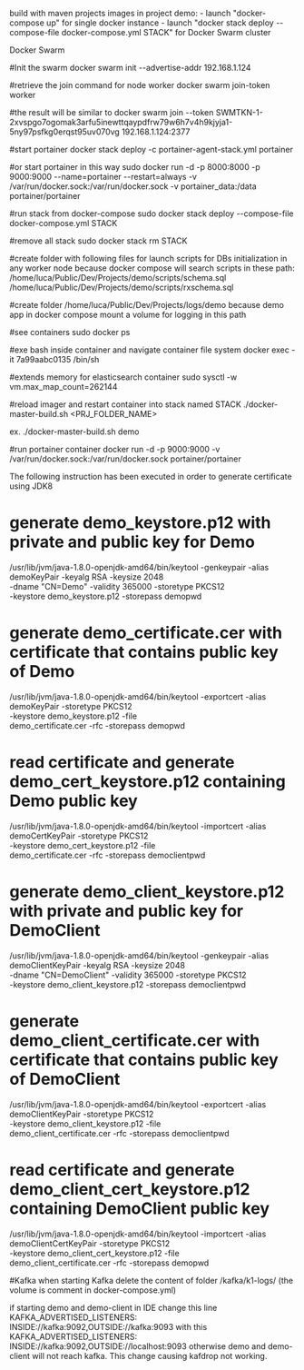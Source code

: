 build with maven projects images
in project demo:
	- launch "docker-compose up" for single docker instance
	- launch "docker stack deploy --compose-file docker-compose.yml STACK" for Docker Swarm cluster

Docker Swarm

#Init the swarm
docker swarm init --advertise-addr 192.168.1.124


#retrieve the join command for node worker
docker swarm join-token worker

#the result will be similar to
docker swarm join --token SWMTKN-1-2xvspgo7ogomak3arfu5inewttqaypdfrw79w6h7v4h9kjyja1-5ny97psfkg0erqst95uv070vg 192.168.1.124:2377

#start portainer
docker stack deploy -c portainer-agent-stack.yml portainer

#or start portainer in this way
sudo docker run -d -p 8000:8000 -p 9000:9000 --name=portainer --restart=always -v /var/run/docker.sock:/var/run/docker.sock -v portainer_data:/data portainer/portainer


#run stack from docker-compose
sudo docker stack deploy --compose-file docker-compose.yml STACK

#remove all stack
sudo docker stack rm STACK

#create folder with following files for launch scripts for DBs initialization in any worker node because docker compose will search scripts in these path:
	/home/luca/Public/Dev/Projects/demo/scripts/schema.sql
	/home/luca/Public/Dev/Projects/demo/scripts/rxschema.sql
	
#create folder /home/luca/Public/Dev/Projects/logs/demo because demo app in docker compose mount a volume for logging in this path


#see containers
sudo docker ps

#exe bash inside container and navigate container file system
docker exec -it 7a99aabc0135 /bin/sh

#extends memory for elasticsearch container
sudo sysctl -w vm.max_map_count=262144

#reload imager and restart container into stack named STACK
./docker-master-build.sh <PRJ_FOLDER_NAME>

ex. ./docker-master-build.sh demo

#run portainer container
docker run -d -p 9000:9000 -v /var/run/docker.sock:/var/run/docker.sock portainer/portainer


The following instruction has been executed in order to generate certificate using JDK8

# generate demo_keystore.p12 with private and public key for Demo
/usr/lib/jvm/java-1.8.0-openjdk-amd64/bin/keytool -genkeypair -alias demoKeyPair -keyalg RSA -keysize 2048 \
  -dname "CN=Demo" -validity 365000 -storetype PKCS12 \
  -keystore demo_keystore.p12 -storepass demopwd

# generate demo_certificate.cer with certificate that contains public key of Demo
 /usr/lib/jvm/java-1.8.0-openjdk-amd64/bin/keytool -exportcert -alias demoKeyPair -storetype PKCS12 \
  -keystore demo_keystore.p12 -file \
  demo_certificate.cer -rfc -storepass demopwd

# read certificate and generate demo_cert_keystore.p12 containing Demo public key
 /usr/lib/jvm/java-1.8.0-openjdk-amd64/bin/keytool -importcert -alias demoCertKeyPair -storetype PKCS12 \
  -keystore demo_cert_keystore.p12 -file \
  demo_certificate.cer -rfc -storepass democlientpwd


# generate demo_client_keystore.p12 with  private and public key for DemoClient
/usr/lib/jvm/java-1.8.0-openjdk-amd64/bin/keytool -genkeypair -alias demoClientKeyPair -keyalg RSA -keysize 2048 \
  -dname "CN=DemoClient" -validity 365000 -storetype PKCS12 \
  -keystore demo_client_keystore.p12 -storepass democlientpwd

# generate demo_client_certificate.cer with certificate that contains public key of DemoClient
 /usr/lib/jvm/java-1.8.0-openjdk-amd64/bin/keytool -exportcert -alias demoClientKeyPair -storetype PKCS12 \
  -keystore demo_client_keystore.p12 -file \
  demo_client_certificate.cer -rfc -storepass democlientpwd

# read certificate and generate demo_client_cert_keystore.p12 containing DemoClient public key
 /usr/lib/jvm/java-1.8.0-openjdk-amd64/bin/keytool -importcert -alias demoClientCertKeyPair -storetype PKCS12 \
  -keystore demo_client_cert_keystore.p12 -file \
  demo_client_certificate.cer -rfc -storepass demopwd

#Kafka
  when starting Kafka delete the content of folder /kafka/k1-logs/ (the volume is comment in docker-compose.yml)

  if starting demo and demo-client in IDE change this line
    KAFKA_ADVERTISED_LISTENERS: INSIDE://kafka:9092,OUTSIDE://kafka:9093
  with this
    KAFKA_ADVERTISED_LISTENERS: INSIDE://kafka:9092,OUTSIDE://localhost:9093
  otherwise demo and demo-client will not reach kafka. This change causing kafdrop not working.

